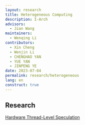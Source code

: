 ```yaml
---
layout: research
title: Heterogeneous Computing
description: I-Arch
advisors:
  - Jian Wang
maintainers:
  - Wenqing Li
contributors:
  - Xin Cheng
  - Wenjin Li
  - CHENGHAO YAN
  - YUE YAN
  - JINPENG YE
date: 2023-07-04
permalink: research/heterogeneous
lang: en
construct: true
---
```


## Research

[Hardware Thread-Level Speculation](/project/thread-level-speculation)